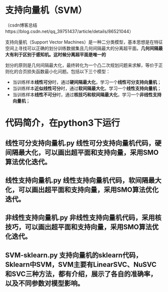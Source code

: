# 支持向量机（SVM）

（csdn博客总结https://blog.csdn.net/qq_39751437/article/details/86521044）

支持向量机（Support Vector Machines）是一种二分类模型，基本思想是在特征空间上寻找可以正确的划分训练数据集且几何间隔最大的分离超平面。**几何间隔最大有利于区别于感知机。这时候分离超平面是唯一的** 

划分的原则是几何间隔最大化，最终转化为一个凸二次规划问题来求解，等价于正则化的合页损失函数最小化问题。包括以下三个模型：

 - 当训练样本**线性可分**时，通过**硬间隔最大化**，学习一个**线性可分支持向量机**； 
 - 当训练样本**近似线性可分**时，通过**软间隔最大化**，学习一个**线性支持向量机**；
 - 当训练样本**线性不可分**时，通过**核技巧和软间隔最大化**，学习一个**非线性支持向量机**；
 
 
 # 代码简介，在python3下运行
 
 ## 线性可分支持向量机.py 线性可分支持向量机代码，硬间隔最大化，可以画出超平面和支持向量，采用SMO算法优化迭代。
 
 ## 线性支持向量机.py 线性支持向量机代码，软间隔最大化，可以画出超平面和支持向量，采用SMO算法优化迭代。
 
 ## 非线性支持向量机.py 非线性支持向量机代码，采用核技巧，可以画出超平面和支持向量，采用SMO算法优化迭代。
 
 ## SVM-sklearn.py 支持向量机的sklearn代码，Sklearn中SVM，SVM主要有LinearSVC、NuSVC和SVC三种方法，都有介绍，展示了各自的准确率，以及不同参数对模型影响。
 
